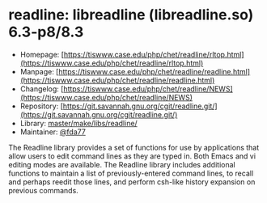 # readline: libreadline (libreadline.so) 6.3-p8/8.3
  - Homepage: [https://tiswww.case.edu/php/chet/readline/rltop.html](https://tiswww.case.edu/php/chet/readline/rltop.html)
  - Manpage: [https://tiswww.case.edu/php/chet/readline/readline.html](https://tiswww.case.edu/php/chet/readline/readline.html)
  - Changelog: [https://tiswww.case.edu/php/chet/readline/NEWS](https://tiswww.case.edu/php/chet/readline/NEWS)
  - Repository: [https://git.savannah.gnu.org/cgit/readline.git/](https://git.savannah.gnu.org/cgit/readline.git/)
  - Library: [master/make/libs/readline/](https://github.com/Freetz-NG/freetz-ng/tree/master/make/libs/readline/)
  - Maintainer: [@fda77](https://github.com/fda77)

The Readline library provides a set of functions for use by applications that allow users to edit command lines as they are typed in. Both Emacs and vi editing modes are available. The Readline library includes additional functions to maintain a list of previously-entered command lines, to recall and perhaps reedit those lines, and perform csh-like history expansion on previous commands.
